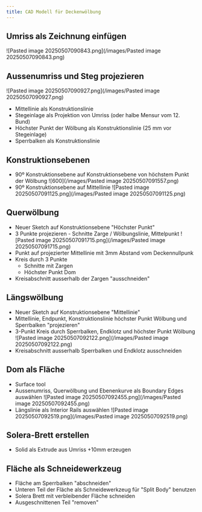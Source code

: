 ```yaml
---
title: CAD Modell für Deckenwölbung
---
```


## Umriss als Zeichnung einfügen

![Pasted image 20250507090843.png](/images/Pasted image 20250507090843.png)

## Aussenumriss und Steg projezieren

![Pasted image 20250507090927.png](/images/Pasted image 20250507090927.png)

* Mittellinie als Konstruktionslinie
* Stegeinlage als Projektion von Umriss (oder halbe Mensur vom 12. Bund)
* Höchster Punkt der Wölbung als Konstruktionslinie (25 mm vor Stegeinlage)
* Sperrbalken als Konstruktionslinie

## Konstruktionsebenen

* 90º Konstruktionsebene auf Konstruktionsebene von höchstem Punkt der Wölbung
  ![600](/images/Pasted image 20250507091557.png)
* 90º Konstruktionsebene auf Mittellinie
  ![Pasted image 20250507091125.png](/images/Pasted image 20250507091125.png)

## Querwölbung

* Neuer Sketch auf Konstruktionsebene "Höchster Punkt"
* 3 Punkte projezieren - Schnitte Zarge / Wölbungslinie, Mittelpunkt
  ![Pasted image 20250507091715.png](/images/Pasted image 20250507091715.png)
* Punkt auf projezierter Mittellinie mit 3mm Abstand vom Deckennullpunk
* Kreis durch 3 Punkte
  * Schnitte mit Zargen
  * Höchster Punkt Dom
* Kreisabschnitt ausserhalb der Zargen "ausschneiden"

## Längswölbung

* Neuer Sketch auf Konstruktionsebene "Mittellinie"
* Mittellinie, Endpunkt, Konstruktionslinie höchster Punkt Wölbung und Sperrbalken "projezieren"
* 3-Punkt Kreis durch Sperrbalken, Endklotz und höchster Punkt Wölbung
  ![Pasted image 20250507092122.png](/images/Pasted image 20250507092122.png)
* Kreisabschnitt ausserhalb Sperrbalken und Endklotz ausschneiden

## Dom als Fläche

* Surface tool
* Aussenumriss, Querwölbung und Ebenenkurve als Boundary Edges auswählen
  ![Pasted image 20250507092455.png](/images/Pasted image 20250507092455.png)
* Längslinie als Interior Rails auswählen
  ![Pasted image 20250507092519.png](/images/Pasted image 20250507092519.png)

## Solera-Brett erstellen

* Solid als Extrude aus Umriss +10mm erzeugen

## Fläche als Schneidewerkzeug

* Fläche am Sperrbalken "abschneiden"
* Unteren Teil der Fläche als Schneidewerkzeug für "Split Body" benutzen
* Solera Brett mit verbleibender Fläche schneiden
* Ausgeschnittenen Teil "removen"
